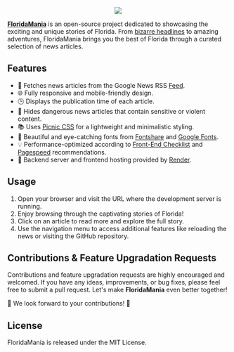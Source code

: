 <p align="center">
  <img src="https://github.com/NisooJadhav/FloridaMania/assets/68807845/ee5d829a-653c-4488-b316-d581c519c6e7" />  
</p>
  
[**FloridaMania**](https://floridamania.onrender.com/) is an open-source project dedicated to showcasing the exciting and unique stories of Florida. From [bizarre headlines](https://www.legit.ng/ask-legit/1531956-30-craziest-florida-man-headlines-meme-alive/) to amazing adventures, FloridaMania brings you the best of Florida through a curated selection of news articles.

## Features
- 📰 Fetches news articles from the Google News RSS [Feed](https://news.google.com/rss/search?q=florida_man&hl=en-IN&gl=IN&ceid=IN:en).
- 🌐 Fully responsive and mobile-friendly design.
- 🕒 Displays the publication time of each article.
- 🚫 Hides dangerous news articles that contain sensitive or violent content.
- 📚 Uses [Picnic CSS](https://picnicss.com/) for a lightweight and minimalistic styling.
- 🎨 Beautiful and eye-catching fonts from [Fontshare](https://fontshare.com/) and [Google Fonts](https://fonts.google.com/).
- 💡 Performance-optimized according to [Front-End Checklist](https://frontendchecklist.io/) and [Pagespeed](https://pagespeed.web.dev/) recommendations.
- 🔧 Backend server and frontend hosting provided by [Render](https://render.com/).

## Usage
1. Open your browser and visit the URL where the development server is running.
2. Enjoy browsing through the captivating stories of Florida!
3. Click on an article to read more and explore the full story.
4. Use the navigation menu to access additional features like reloading the news or visiting the GitHub repository.

## Contributions & Feature Upgradation Requests
Contributions and feature upgradation requests are highly encouraged and welcomed. If you have any ideas, improvements, or bug fixes, please feel free to submit a pull request. Let's make **FloridaMania** even better together!

🎉 We look forward to your contributions! 🎉

## License
FloridaMania is released under the MIT License.
